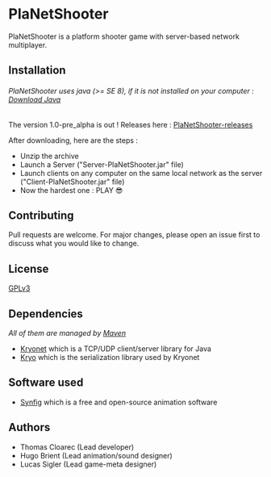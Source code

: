 # PlaNetShooter
PlaNetShooter is a platform shooter game with server-based network multiplayer.

## Installation
###### *PlaNetShooter uses java (>= SE 8), if it is not installed on your computer : [Download Java](https://www.oracle.com/technetwork/es/java/javasebusiness/downloads/index.html)*

The version 1.0-pre_alpha is out !
Releases here : [PlaNetShooter-releases](https://github.com/ThomasCloarec/PlaNetShooter/releases)

After downloading, here are the steps :
- Unzip the archive
- Launch a Server ("Server-PlaNetShooter.jar" file)
- Launch clients on any computer on the same local network as the server ("Client-PlaNetShooter.jar" file)
- Now the hardest one : PLAY :sunglasses:

## Contributing
Pull requests are welcome. For major changes, please open an issue first to discuss what you would like to change.

## License
[GPLv3](https://github.com/ThomasCloarec/PlaNetShooter/blob/master/LICENSE)

## Dependencies
*All of them are managed by [Maven](https://maven.apache.org/)*
- [Kryonet](https://github.com/EsotericSoftware/kryonet) which is a TCP/UDP client/server library for Java
- [Kryo](https://github.com/EsotericSoftware/kryo) which is the serialization library used by Kryonet

## Software used
- [Synfig](https://www.synfig.org/) which is a free and open-source animation software

## Authors
- Thomas Cloarec (Lead developer)
- Hugo Brient (Lead animation/sound designer)
- Lucas Sigler (Lead game-meta designer)
